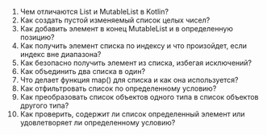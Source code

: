 1.	Чем отличаются List и MutableList в Kotlin?
2.	Как создать пустой изменяемый список целых чисел?
3.	Как добавить элемент в конец MutableList и в определенную позицию?
4.	Как получить элемент списка по индексу и что произойдет, если индекс вне диапазона?
5.	Как безопасно получить элемент из списка, избегая исключений?
6.	Как объединить два списка в один?
7.	Что делает функция map() для списка и как она используется?
8.	Как отфильтровать список по определенному условию?
9.	Как преобразовать список объектов одного типа в список объектов другого типа?
10.	Как проверить, содержит ли список определенный элемент или удовлетворяет ли определенному условию?